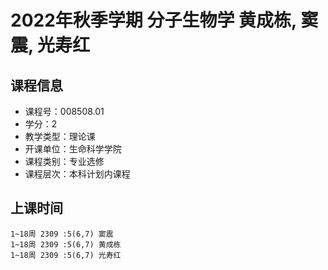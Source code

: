 # 2022年秋季学期 分子生物学 黄成栋, 窦震, 光寿红






## 课程信息

- 课程号：008508.01
- 学分：2
- 教学类型：理论课
- 开课单位：生命科学学院
- 课程类别：专业选修
- 课程层次：本科计划内课程

## 上课时间

```
1~18周 2309 :5(6,7) 窦震
1~18周 2309 :5(6,7) 黄成栋
1~18周 2309 :5(6,7) 光寿红
```


